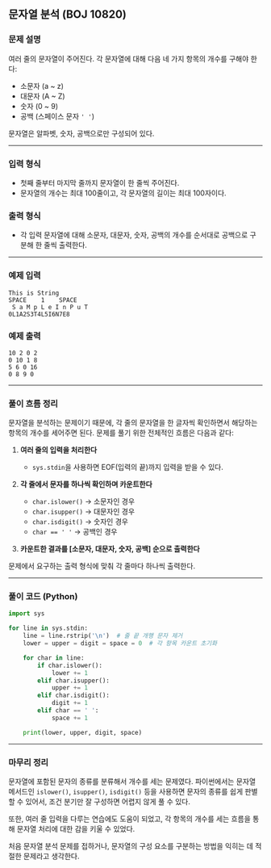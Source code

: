 ## 문자열 분석 (BOJ 10820)

### 문제 설명

여러 줄의 문자열이 주어진다. 각 문자열에 대해 다음 네 가지 항목의 개수를 구해야 한다:

- 소문자 (a ~ z)
- 대문자 (A ~ Z)
- 숫자 (0 ~ 9)
- 공백 (스페이스 문자 `' '`)

문자열은 알파벳, 숫자, 공백으로만 구성되어 있다.

---

### 입력 형식
- 첫째 줄부터 마지막 줄까지 문자열이 한 줄씩 주어진다.
- 문자열의 개수는 최대 100줄이고, 각 문자열의 길이는 최대 100자이다.

### 출력 형식
- 각 입력 문자열에 대해 소문자, 대문자, 숫자, 공백의 개수를 순서대로 공백으로 구분해 한 줄씩 출력한다.

---

### 예제 입력
```
This is String
SPACE    1    SPACE
 S a M p L e I n P u T     
0L1A2S3T4L5I6N7E8
```

### 예제 출력
```
10 2 0 2
0 10 1 8
5 6 0 16
0 8 9 0
```

---

### 풀이 흐름 정리

문자열을 분석하는 문제이기 때문에, 각 줄의 문자열을 한 글자씩 확인하면서 해당하는 항목의 개수를 세어주면 된다. 문제를 풀기 위한 전체적인 흐름은 다음과 같다:

1. **여러 줄의 입력을 처리한다**
   - `sys.stdin`을 사용하면 EOF(입력의 끝)까지 입력을 받을 수 있다.

2. **각 줄에서 문자를 하나씩 확인하며 카운트한다**
   - `char.islower()` → 소문자인 경우
   - `char.isupper()` → 대문자인 경우
   - `char.isdigit()` → 숫자인 경우
   - `char == ' '` → 공백인 경우

3. **카운트한 결과를 [소문자, 대문자, 숫자, 공백] 순으로 출력한다**

문제에서 요구하는 출력 형식에 맞춰 각 줄마다 하나씩 출력한다.

---

### 풀이 코드 (Python)

```python
import sys

for line in sys.stdin:
    line = line.rstrip('\n')  # 줄 끝 개행 문자 제거
    lower = upper = digit = space = 0  # 각 항목 카운트 초기화

    for char in line:
        if char.islower():
            lower += 1
        elif char.isupper():
            upper += 1
        elif char.isdigit():
            digit += 1
        elif char == ' ':
            space += 1

    print(lower, upper, digit, space)
```

---

### 마무리 정리

문자열에 포함된 문자의 종류를 분류해서 개수를 세는 문제였다. 파이썬에서는 문자열 메서드인 `islower()`, `isupper()`, `isdigit()` 등을 사용하면 문자의 종류를 쉽게 판별할 수 있어서, 조건 분기만 잘 구성하면 어렵지 않게 풀 수 있다.

또한, 여러 줄 입력을 다루는 연습에도 도움이 되었고, 각 항목의 개수를 세는 흐름을 통해 문자열 처리에 대한 감을 키울 수 있었다.

처음 문자열 분석 문제를 접하거나, 문자열의 구성 요소를 구분하는 방법을 익히는 데 적절한 문제라고 생각한다.

